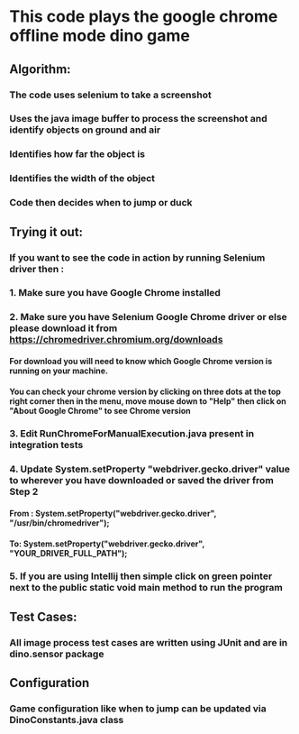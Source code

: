 # This code plays the google chrome offline mode dino game

## Algorithm:
### The code uses selenium to take a screenshot
### Uses the java image buffer to process the screenshot and identify objects on ground and air
### Identifies how far the object is
### Identifies the width of the object
### Code then decides when to jump or duck

## Trying it out:
### If you want to see the code in action by running Selenium driver then :
### 1. Make sure you have Google Chrome installed

### 2. Make sure you have Selenium Google Chrome driver or else please download it from https://chromedriver.chromium.org/downloads
####   For download you will need to know which Google Chrome version is running on your machine.
####   You can check your chrome version by clicking on three dots at the top right corner then in the menu, move mouse down to "Help" then click on "About Google Chrome" to see Chrome version 

### 3. Edit RunChromeForManualExecution.java present in integration tests

### 4. Update System.setProperty "webdriver.gecko.driver" value to wherever you have downloaded or saved the driver from Step 2
####   From : System.setProperty("webdriver.gecko.driver", "/usr/bin/chromedriver");
####   To: System.setProperty("webdriver.gecko.driver", "YOUR_DRIVER_FULL_PATH");

### 5. If you are using Intellij then simple click on green pointer next to the public static void main method to run the program
 
## Test Cases:
### All image process test cases are written using JUnit and are in dino.sensor package

## Configuration
### Game configuration like when to jump can be updated via DinoConstants.java class